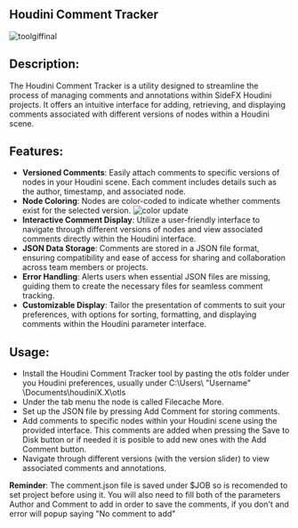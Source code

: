 ## Houdini Comment Tracker

![toolgiffinal](https://github.com/markelv1/File-Cache-with-Comments/assets/166550328/aaea3888-6d14-4bea-bbe9-c56fd6307744)

## Description:

The Houdini Comment Tracker is a utility designed to streamline the process of managing comments and annotations within SideFX Houdini projects. It offers an intuitive interface for adding, retrieving, and displaying comments associated with different versions of nodes within a Houdini scene.

## Features:

- **Versioned Comments**: Easily attach comments to specific versions of nodes in your Houdini scene. Each comment includes details such as the author, timestamp, and associated node.
- **Node Coloring**: Nodes are color-coded to indicate whether comments exist for the selected version.
  ![color update](https://github.com/markelv1/File-Cache-with-Comments/assets/166550328/692624a0-eccb-4d5d-a23d-32f80a5b07db)
- **Interactive Comment Display**: Utilize a user-friendly interface to navigate through different versions of nodes and view associated comments directly within the Houdini interface.
- **JSON Data Storage**: Comments are stored in a JSON file format, ensuring compatibility and ease of access for sharing and collaboration across team members or projects.
- **Error Handling**: Alerts users when essential JSON files are missing, guiding them to create the necessary files for seamless comment tracking.
- **Customizable Display**: Tailor the presentation of comments to suit your preferences, with options for sorting, formatting, and displaying comments within the Houdini parameter interface.

## Usage:

- Install the Houdini Comment Tracker tool by pasting the otls folder under you Houdini preferences, usually under C:\Users\ "Username" \Documents\houdiniX.X\otls
- Under the tab menu the node is called Filecache More.
- Set up the JSON file by pressing Add Comment for storing comments.
- Add comments to specific nodes within your Houdini scene using the provided interface. This comments are added when pressing the Save to Disk button or if needed it is posible to add new ones with the Add Comment button.
- Navigate through different versions (with the version slider) to view associated comments and annotations.

**Reminder**: The comment.json file is saved under $JOB so is recomended to set project before using it. You will also need to fill both of the parameters Author and Comment to add in order to save the comments, if you don't and error will popup saying "No comment to add"
